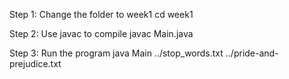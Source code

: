 Step 1:
Change the folder to week1
cd week1

Step 2:
Use javac to compile
javac Main.java

Step 3:
Run the program
java Main ../stop_words.txt ../pride-and-prejudice.txt